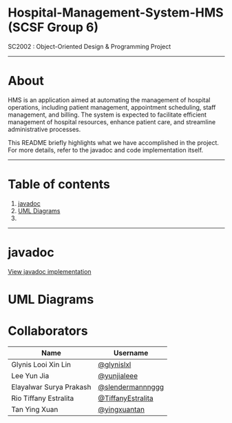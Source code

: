 # Hospital-Management-System-HMS (SCSF Group 6)
SC2002 : Object-Oriented Design &amp; Programming Project

---

# About
HMS is an application aimed at automating the management of hospital operations,
including patient management, appointment scheduling, staff management, and billing.
The system is expected to facilitate efficient management of hospital resources, enhance
patient care, and streamline administrative processes.

This README briefly highlights what we have accomplished in the project. For more details, refer to the javadoc and code implementation itself.

---

# Table of contents
1. [javadoc](#javadoc)
2. [UML Diagrams](#uml-diagrams)
3.
   
---
# javadoc
[View javadoc implementation](https://<glynislxl>.github.io/<Hospital-Management-System-HMS>/javadoc/index.html)

# UML Diagrams

# Collaborators
| Name           | Username       |
|----------------|----------------|
| Glynis Looi Xin Lin | [@glynislxl](https://github.com/glynislxl) |
| Lee Yun Jia | [@yunjialeee](https://github.com/yunjialeee) |
| Elayalwar Surya Prakash | [@slendermannnggg](https://github.com/slendermannnggg) |
| Rio Tiffany Estralita | [@TiffanyEstralita](https://github.com/TiffanyEstralita) |
| Tan Ying Xuan | [@yingxuantan](https://github.com/yingxuantan) |
